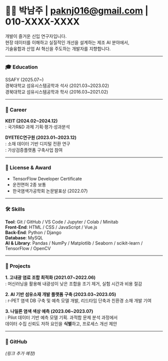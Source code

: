 # 🧑‍💻 박남주 | paknj016@gmail.com | 010-XXXX-XXXX

개발이 즐거운 신입 연구자입니다.  
현장 데이터를 이해하고 실질적인 개선을 설계하는 제조 AI 분야에서,  
기술융합과 산업 AI 혁신을 주도하는 개발자를 지향합니다.

---

### 🎓 Education

SSAFY (2025.07~)  
경북대학교 섬유시스템공학과 석사 (2021.03~2023.02)  
경북대학교 섬유시스템공학과 학사 (2016.03~2021.02)

---

### 💼 Career

**KEIT (2024.02~2024.12)**  
: 국가R&D 과제 기획·평가·성과분석  

**DYETEC연구원 (2023.01~2023.12)**  
: 소재 데이터 기반 디지털 전환 연구  
: 가상검증플랫폼 구축사업 참여

---

### 📜 License & Award

- TensorFlow Developer Certificate  
- 운전면허 2종 보통  
- 한국염색가공학회 논문발표상 (2022.07)

---

### 🛠 Skills

**Tool**: Git / GitHub / VS Code / Jupyter / Colab / Minitab  
**Front-End**: HTML / CSS / JavaScript / Vue.js  
**Back-End**: Python / Django  
**Database**: MySQL  
**AI & Library**: Pandas / NumPy / Matplotlib / Seaborn / scikit-learn / TensorFlow / OpenCV  

---

### 📂 Projects

**1. 고내광 염료 조합 최적화 (2021.07~2022.06)**  
: 머신러닝을 활용해 내광성이 낮은 조합을 조기 제거, 실험 시간과 비용 절감

**2. AI 기반 섬유소재 개발 플랫폼 구축 (2023.03~2023.05)**  
: r-PET 염색 DB 구축 및 예측 모델 개발, 리드타임 단축과 친환경 소재 개발 기여

**3. 나일론 염색 색상 예측 (2023.06~2023.07)**  
: Pilot 데이터 기반 예측 모델 기획. 과적합 문제 분석 과정에서  
데이터 수집 신뢰도 저하 요인을 **식별**하고, 프로세스 개선 제안

---

### 🔗 GitHub

_(링크 추가 예정)_
